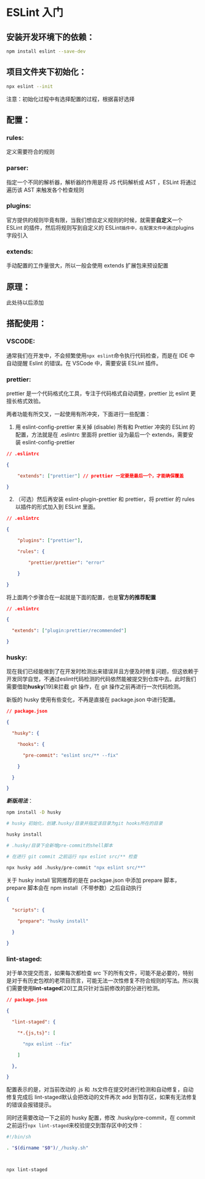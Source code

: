 # ESLint 入门

## 安装开发环境下的依赖：

``` bash
npm install eslint --save-dev
```

## 项目文件夹下初始化：

``` bash
npx eslint --init
```

注意：初始化过程中有选择配置的过程，根据喜好选择

## 配置：

### rules: 

定义需要符合的规则

### parser: 

指定一个不同的解析器，解析器的作用是将 JS 代码解析成  AST ，ESLint 将通过遍历该 AST  来触发各个检查规则

### plugins: 

官方提供的规则毕竟有限，当我们想自定义规则的时候，就需要**自定义**一个  ESLint  的插件，然后将规则写到自定义的  ESLint`插件中，在配置文件中通过`plugins 字段引入

### extends: 

手动配置的工作量很大，所以一般会使用 extends 扩展包来预设配置

## 原理：

此处待以后添加

## 搭配使用：

### VSCODE:

通常我们在开发中，不会频繁使用`npx eslint`命令执行代码检查，而是在 IDE 中自动提醒 Eslint 的错误。在 VSCode 中，需要安装 ESLint 插件。

### prettier:

prettier 是一个代码格式化工具，专注于代码格式自动调整，prettier 比 eslint 更擅长格式效验。

两者功能有所交叉，一起使用有所冲突，下面进行一些配置：

1. 用 eslint-config-prettier 来关掉 (disable) 所有和 Prettier 冲突的 ESLint 的配置，方法就是在 .eslintrc 里面将 prettier 设为最后一个 extends，需要安装 eslint-config-prettier

```json
// .eslintrc    

{      

    "extends": ["prettier"] // prettier 一定要是最后一个，才能确保覆盖    

}
```

2. （可选）然后再安装 eslint-plugin-prettier 和 prettier，将 prettier 的 rules 以插件的形式加入到 ESLint 里面。

```json
// .eslintrc    

{      

    "plugins": ["prettier"],      

    "rules": {        

        "prettier/prettier": "error"      

    }    

}
```

将上面两个步骤合在一起就是下面的配置，也是**官方的推荐配置**

```json
// .eslintrc

{

  "extends": ["plugin:prettier/recommended"]

}
```

### husky:

现在我们已经能做到了在开发时检测出来错误并且方便及时修复问题，但这依赖于开发同学自觉，不通过eslint代码检测的代码依然能被提交到仓库中去。此时我们需要借助**husky**[19]来拦截 git 操作，在 git 操作之前再进行一次代码检测。

新版的 husky 使用有些变化，不再是直接在 package.json 中进行配置。

```json
// package.json

{  

  "husky": {

    "hooks": {

      "pre-commit": "eslint src/** --fix"

    }

  }

}
```

***新版用法***：

```bash
npm install -D husky

# husky 初始化，创建.husky/目录并指定该目录为git hooks所在的目录

husky install 

# .husky/目录下会新增pre-commit的shell脚本

# 在进行 git commit 之前运行 npx eslint src/** 检查

npx husky add .husky/pre-commit "npx eslint src/**"
```

关于 husky install 官网推荐的是在 packgae.json 中添加 prepare 脚本，prepare 脚本会在 npm install（不带参数）之后自动执行

```json
{

  "scripts": {

    "prepare": "husky install"

  }

}
```

### lint-staged:

对于单次提交而言，如果每次都检查 src 下的所有文件，可能不是必要的，特别是对于有历史包袱的老项目而言，可能无法一次性修复不符合规则的写法。所以我们需要使用**lint-staged**[20]工具只针对当前修改的部分进行检测。

```json
// package.json

{

  "lint-staged": {

    "*.{js,ts}": [

      "npx eslint --fix"

    ]

  },

}
```

配置表示的是，对当前改动的 .js 和 .ts文件在提交时进行检测和自动修复，自动修复完成后 lint-staged默认会把改动的文件再次 add 到暂存区，如果有无法修复的错误会报错提示。

同时还需要改动一下之前的 husky 配置，修改 .husky/pre-commit，在 commit 之前运行`npx lint-staged`来校验提交到暂存区中的文件：

```bash
#!/bin/sh

. "$(dirname "$0")/_/husky.sh"



npx lint-staged
```

